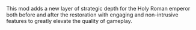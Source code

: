 This mod adds a new layer of strategic depth for the Holy Roman emperor both before and after the restoration with engaging and non-intrusive features to greatly elevate the quality of gameplay.

